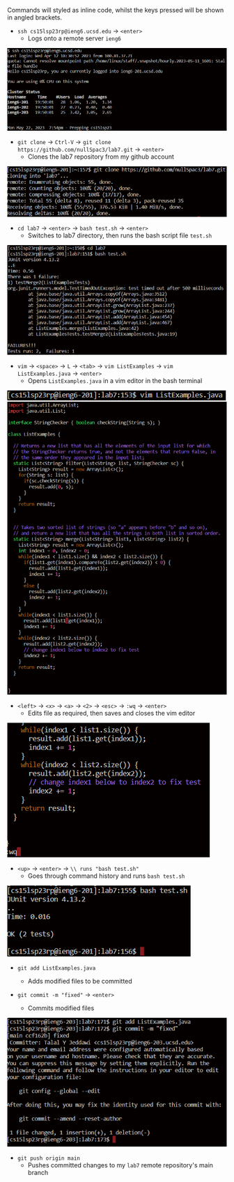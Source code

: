 Commands will styled as inline code, whilst the keys pressed will be shown in angled brackets.

* `ssh cs15lsp23rp@ieng6.ucsd.edu` -> `<enter>`
    * Logs onto a remote server `ieng6`

![Image](sc1.png)


* `git clone` -> `Ctrl-V` -> `git clone https://github.com/nullSpac3/lab7.git` -> `<enter>`
     * Clones the lab7 repository from my github account

![Image](sc2.png)


* `cd lab7` -> `<enter>` -> `bash test.sh` -> `<enter>`
     * Switches to lab7 directory, then runs the bash script file `test.sh`

![Image](sc3.png)


* `vim` -> `<space>` -> `L` -> `<tab>` -> `vim ListExamples` -> `vim ListExamples.java` -> `<enter>`
     * Opens `ListExamples.java` in a vim editor in the bash terminal
     
![Image](sc5.png)
![Image](sc4.png)


* `<left>` -> `<x>` -> `<a>` -> `<2>` -> `<esc>` -> `:wq` -> `<enter>`
     * Edits file as required, then saves and closes the vim editor

![Image](sc6.png)


* `<up>` -> `<enter>` -> `\\ runs "bash test.sh"` 
     *  Goes through command history and runs `bash test.sh`

![Image](sc7.png)

* `git add ListExamples.java`
     * Adds modified files to be committed

* `git commit -m "fixed"` -> `<enter>`
     * Commits modified files

![Image](sc9.png)

* `git push origin main`
     * Pushes committed changes to my `lab7` remote repository's main branch

